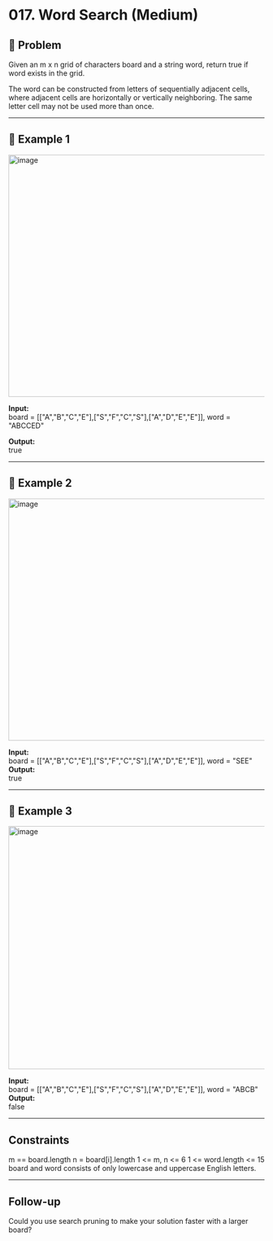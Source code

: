 # 017. Word Search (Medium)

## 📌 Problem
Given an m x n grid of characters board and a string word, return true if word exists in the grid.

The word can be constructed from letters of sequentially adjacent cells, where adjacent cells are horizontally or vertically neighboring. The same letter cell may not be used more than once.  

---

## 🔹 Example 1
<img width="638" height="476" alt="image" src="https://github.com/user-attachments/assets/5304ff1b-f004-4eec-a7d8-9f18683e203f" />

**Input:**  
board = [["A","B","C","E"],["S","F","C","S"],["A","D","E","E"]], word = "ABCCED"

**Output:**  
true

---

## 🔹 Example 2
<img width="640" height="476" alt="image" src="https://github.com/user-attachments/assets/e8329806-f4aa-41b2-9f46-503b710ec5cd" />

**Input:**  
board = [["A","B","C","E"],["S","F","C","S"],["A","D","E","E"]], word = "SEE"
**Output:**  
true

---

## 🔹 Example 3
<img width="634" height="478" alt="image" src="https://github.com/user-attachments/assets/43c6dbc8-9238-4c14-9950-e9c11caf95f7" />

**Input:**  
board = [["A","B","C","E"],["S","F","C","S"],["A","D","E","E"]], word = "ABCB"
**Output:**  
false

--- 


## Constraints
m == board.length
n = board[i].length
1 <= m, n <= 6
1 <= word.length <= 15
board and word consists of only lowercase and uppercase English letters.

---

## Follow-up
Could you use search pruning to make your solution faster with a larger board?
